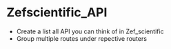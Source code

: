 # Zefscientific_API

 - Create a list all API you can think of in Zef_scientific
 - Group multiple routes under repective routers
